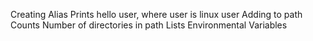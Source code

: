 Creating Alias
Prints hello user, where user is linux user
Adding to path
Counts Number of directories in path
Lists Environmental Variables
